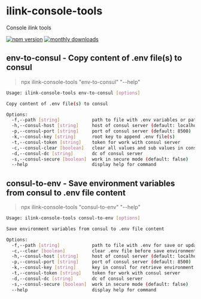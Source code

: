 # ilink-console-tools

Console ilink tools

[![npm version](https://badge.fury.io/js/ilink-console-tools.svg)](https://badge.fury.io/js/ilink-console-tools)
[![monthly downloads](https://badgen.net/npm/dm/ilink-console-tools)](https://www.npmjs.com/package/ilink-console-tools)

## env-to-consul - Copy content of .env file(s) to consul

> npx ilink-console-tools "env-to-consul" "--help"

```sh
Usage: ilink-console-tools env-to-consul [options]

Copy content of .env file(s) to consul

Options:
  -f,--path [string]            path to file with .env variables or path to folder with many .env files (default: .env)
  -h,--consul-host [string]     host of consul server (default: localhost)
  -p,--consul-port [string]     port of consul server (default: 8500)
  -k,--consul-key [string]      root key to append .env file(s)
  -t,--consul-token [string]    token for work with consul server
  -c,--consul-clear [boolean]   clear all values and sub values in consul key (default: false)
  -d,--consul-dc [string]       dc of consul server
  -s,--consul-secure [boolean]  work in secure mode (default: false)
  --help                        display help for command
```

## consul-to-env - Save environment variables from consul to .env file content

> npx ilink-console-tools "consul-to-env" "--help"

```sh
Usage: ilink-console-tools consul-to-env [options]

Save environment variables from consul to .env file content

Options:
  -f,--path [string]            path to file with .env for save or update variables (default: .env)
  -c,--clear [boolean]          clear .env file before save environment variables from consul (default: false)
  -h,--consul-host [string]     host of consul server (default: localhost)
  -p,--consul-port [string]     port of consul server (default: 8500)
  -k,--consul-key [string]      key in consul for retrieve environment variables
  -t,--consul-token [string]    token for work with consul server
  -d,--consul-dc [string]       dc of consul server
  -s,--consul-secure [boolean]  work in secure mode (default: false)
  --help                        display help for command
```
